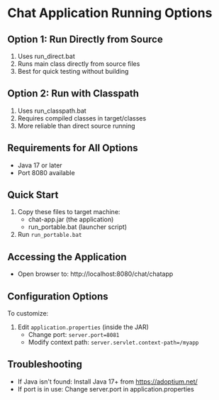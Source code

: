 # Chat Application Running Options

## Option 1: Run Directly from Source
1. Uses run_direct.bat
2. Runs main class directly from source files
3. Best for quick testing without building

## Option 2: Run with Classpath
1. Uses run_classpath.bat 
2. Requires compiled classes in target/classes
3. More reliable than direct source running

## Requirements for All Options
- Java 17 or later
- Port 8080 available

## Quick Start
1. Copy these files to target machine:
   - chat-app.jar (the application)
   - run_portable.bat (launcher script)
2. Run `run_portable.bat`

## Accessing the Application
- Open browser to: http://localhost:8080/chat/chatapp

## Configuration Options
To customize:
1. Edit `application.properties` (inside the JAR)
   - Change port: `server.port=8081`
   - Modify context path: `server.servlet.context-path=/myapp`

## Troubleshooting
- If Java isn't found: Install Java 17+ from https://adoptium.net/
- If port is in use: Change server.port in application.properties
